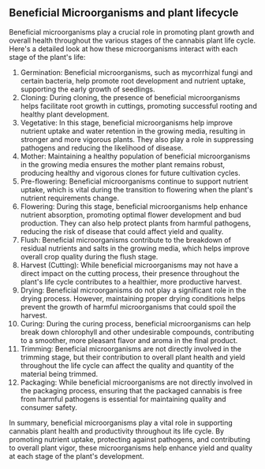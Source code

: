 ## Beneficial Microorganisms and plant lifecycle

Beneficial microorganisms play a crucial role in promoting plant growth and overall health throughout the various stages of the cannabis plant life cycle. Here's a detailed look at how these microorganisms interact with each stage of the plant's life:

1. Germination: Beneficial microorganisms, such as mycorrhizal fungi and certain bacteria, help promote root development and nutrient uptake, supporting the early growth of seedlings.
2. Cloning: During cloning, the presence of beneficial microorganisms helps facilitate root growth in cuttings, promoting successful rooting and healthy plant development.
3. Vegetative: In this stage, beneficial microorganisms help improve nutrient uptake and water retention in the growing media, resulting in stronger and more vigorous plants. They also play a role in suppressing pathogens and reducing the likelihood of disease.
4. Mother: Maintaining a healthy population of beneficial microorganisms in the growing media ensures the mother plant remains robust, producing healthy and vigorous clones for future cultivation cycles.
5. Pre-flowering: Beneficial microorganisms continue to support nutrient uptake, which is vital during the transition to flowering when the plant's nutrient requirements change.
6. Flowering: During this stage, beneficial microorganisms help enhance nutrient absorption, promoting optimal flower development and bud production. They can also help protect plants from harmful pathogens, reducing the risk of disease that could affect yield and quality.
7. Flush: Beneficial microorganisms contribute to the breakdown of residual nutrients and salts in the growing media, which helps improve overall crop quality during the flush stage.
8. Harvest (Cutting): While beneficial microorganisms may not have a direct impact on the cutting process, their presence throughout the plant's life cycle contributes to a healthier, more productive harvest.
9. Drying: Beneficial microorganisms do not play a significant role in the drying process. However, maintaining proper drying conditions helps prevent the growth of harmful microorganisms that could spoil the harvest.
10. Curing: During the curing process, beneficial microorganisms can help break down chlorophyll and other undesirable compounds, contributing to a smoother, more pleasant flavor and aroma in the final product.
11. Trimming: Beneficial microorganisms are not directly involved in the trimming stage, but their contribution to overall plant health and yield throughout the life cycle can affect the quality and quantity of the material being trimmed.
12. Packaging: While beneficial microorganisms are not directly involved in the packaging process, ensuring that the packaged cannabis is free from harmful pathogens is essential for maintaining quality and consumer safety.

In summary, beneficial microorganisms play a vital role in supporting cannabis plant health and productivity throughout its life cycle. By promoting nutrient uptake, protecting against pathogens, and contributing to overall plant vigor, these microorganisms help enhance yield and quality at each stage of the plant's development.

